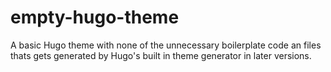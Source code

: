 # empty-hugo-theme
A basic Hugo theme with none of the unnecessary boilerplate code an files thats gets generated by Hugo's built in theme generator in later versions.
